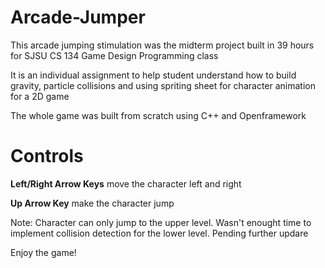 # Arcade-Jumper
This arcade jumping stimulation was the midterm project built in 39 hours for SJSU CS 134 Game Design Programming class

It is an individual assignment to help student understand how to build gravity, particle collisions and using spriting sheet for character animation for a 2D game

The whole game was built from scratch using C++ and Openframework

# Controls
**Left/Right Arrow Keys** move the character left and right

**Up Arrow Key** make the character jump

Note: Character can only jump to the upper level. Wasn't enought time to implement collision detection for the lower level. Pending further updare

Enjoy the game!
